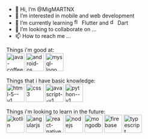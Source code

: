 - 👋 Hi, I’m @MigMARTNX
- 👀 I’m interested in mobile and web development
- 🌱 I’m currently learning <img width="16" height="16" src="https://img.icons8.com/color/48/flutter.png" alt="flutter"/> Flutter and <img width="16" height="16" src="https://img.icons8.com/color/48/dart.png" alt="dart"/> Dart
- 💞️ I’m looking to collaborate on ...
- 📫 How to reach me ...

Things i'm good at: <br>
<img width="48" height="48" src="https://img.icons8.com/color/48/java-coffee-cup-logo--v1.png" alt="java-coffee-cup-logo--v1"/>
<img width="48" height="48" src="https://img.icons8.com/fluency/48/android-os.png" alt="android-os"/>
<img width="48" height="48" src="https://img.icons8.com/color/48/mysql-logo.png" alt="mysql-logo"/>


Things that i have basic knowledge:<br>
<img width="48" height="48" src="https://img.icons8.com/color/48/html-5--v1.png" alt="html-5--v1"/>
<img width="48" height="48" src="https://img.icons8.com/color/48/css3.png" alt="css3"/>
<img width="48" height="48" src="https://img.icons8.com/color/48/javascript--v1.png" alt="javascript--v1"/>
<img width="48" height="48" src="https://img.icons8.com/color/48/python--v1.png" alt="python--v1"/>

Things i'm looking to learn in the future:<br>
<img width="48" height="48" src="https://img.icons8.com/color/48/kotlin.png" alt="kotlin"/>
<img width="48" height="48" src="https://img.icons8.com/color/48/angularjs.png" alt="angularjs"/>
<img width="48" height="48" src="https://img.icons8.com/color/48/react-native.png" alt="react-native"/>
<img width="48" height="48" src="https://img.icons8.com/color/48/nodejs.png" alt="nodejs"/>
<img width="48" height="48" src="https://img.icons8.com/color/48/mongodb.png" alt="mongodb"/>
<img width="48" height="48" src="https://img.icons8.com/color/48/firebase.png" alt="firebase"/>
<img width="48" height="48" src="https://img.icons8.com/color/48/typescript.png" alt="typescript"/>


<!---
MigMARTNX/MigMARTNX is a ✨ special ✨ repository because its `README.md` (this file) appears on your GitHub profile.
You can click the Preview link to take a look at your changes.
--->
